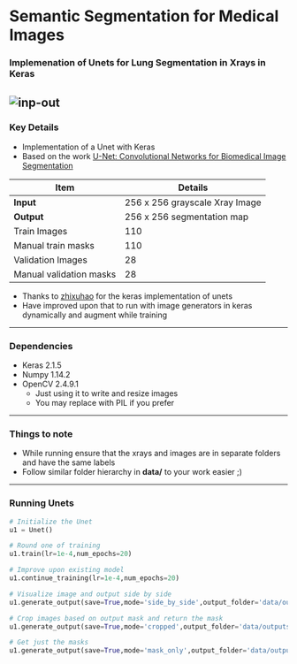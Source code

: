 # Semantic Segmentation for Medical Images
### Implemenation of Unets for Lung Segmentation in Xrays in Keras
![inp-out](https://raw.githubusercontent.com/theidentity/Unets/master/documentation/sample.png)
---
### Key Details
* Implementation of a Unet with Keras
* Based on the work [U-Net: Convolutional Networks for Biomedical Image Segmentation](https://lmb.informatik.uni-freiburg.de/people/ronneber/u-net/)

|Item| Details|
|---|---|
|**Input**|256 x 256 grayscale Xray Image|
|**Output**| 256 x 256 segmentation map|
|Train Images|110|
|Manual train masks|110|
|Validation Images|28|
|Manual validation masks|28|


* Thanks to [zhixuhao](https://github.com/zhixuhao/unet) for the keras implementation of unets
* Have improved upon that to run with image generators in keras dynamically and augment while training
---
### Dependencies
* Keras 2.1.5
* Numpy 1.14.2
* OpenCV 2.4.9.1 
	* Just using it to write and resize images
	* You may replace with PIL if you prefer
---
### Things to note
* While running ensure that the xrays and images are in separate folders and have the same labels
* Follow similar folder hierarchy in **data/** to your work easier ;)
---
### Running Unets
```python
# Initialize the Unet
u1 = Unet()

# Round one of training
u1.train(lr=1e-4,num_epochs=20)

# Improve upon existing model
u1.continue_training(lr=1e-4,num_epochs=20)

# Visualize image and output side by side
u1.generate_output(save=True,mode='side_by_side',output_folder='data/outputs/side_by_side/')

# Crop images based on output mask and return the mask
u1.generate_output(save=True,mode='cropped',output_folder='data/outputs/cropped/')

# Get just the masks
u1.generate_output(save=True,mode='mask_only',output_folder='data/outputs/masks_only/')

```

